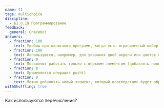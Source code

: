 ```yaml
---
name: 41
tags: multichoice
discipline:
  - Б1.О.18 Программирование
feedback:
  general: Спасибо!
answers:
  - fraction: 100
    text: Удобны при написании программ, когда есть ограниченный набор заранее известных значений
  - fraction: 100
    text: Используются, например, для указания дней недели или цветов светофора
  - fraction: 0
    text: Позволяют работать только с верхним элементом (добавлять новый или удалять самых верхний)
  - fraction: 0
    text: Применяется операция push()
  - fraction: 0
    text: Можно добавлять новый элемент, который впоследствие будет обработан
withShuffling: true
---
```


Как используются перечисления?